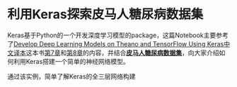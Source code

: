 # 利用Keras探索皮马人糖尿病数据集

Keras基于Python的一个开发深度学习模型的package，这篇Notebook主要参考了[Develop Deep Learning Models on Theano and TensorFlow Using Keras中文译本](https://cnbeining.github.io/deep-learning-with-python-cn/)这本书[第7章](https://cnbeining.github.io/deep-learning-with-python-cn/3-multi-layer-perceptrons/ch7-develop-your-first-neural-network-with-keras.html)和[第8章](https://cnbeining.github.io/deep-learning-with-python-cn/3-multi-layer-perceptrons/ch8-evaluate-the-performance-of-deep-learning-models.html)的内容，并结合[**皮马人糖尿病数据集**](https://archive.ics.uci.edu/ml/datasets/pima+indians+diabetes)，向大家介绍如何利用Keras搭建一个简单的神经网络模型。

通过该实例，简单了解Keras的全三层网络构建

